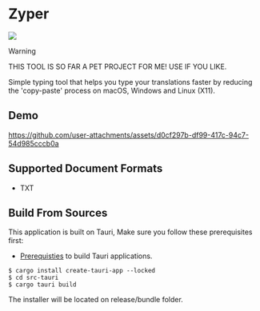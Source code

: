 # Zyper

![](https://github.com/user-attachments/assets/ad8028fb-9a81-4bbb-bc59-3ede8d5f2e17)

> [!WARNING]
> THIS TOOL IS SO FAR A PET PROJECT FOR ME! USE IF YOU LIKE.

Simple typing tool that helps you type your translations faster by reducing the 'copy-paste' process on macOS, Windows and Linux (X11).

## Demo

https://github.com/user-attachments/assets/d0cf297b-df99-417c-94c7-54d985cccb0a

## Supported Document Formats

- TXT

## Build From Sources

This application is built on Tauri, Make sure you follow these prerequisites first:
- [Prerequisties](https://tauri.app/start/prerequisites) to build Tauri applications.

```console
$ cargo install create-tauri-app --locked
$ cd src-tauri
$ cargo tauri build
```

The installer will be located on release/bundle folder.
